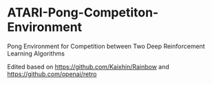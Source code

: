 # ATARI-Pong-Competiton-Environment
Pong Environment for Competition between Two Deep Reinforcement Learning Algorithms 

Edited based on https://github.com/Kaixhin/Rainbow and https://github.com/openai/retro
